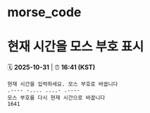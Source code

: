 # morse_code
# 현재 시간을 모스 부호 표시
<!-- MORSE_TIME_START -->
🗓️ **2025-10-31** | ⏰ **16:41 (KST)**

```
현재 시간을 입력하세요. 모스 부호로 바꿉니다
.---- -.... ....- .----
모스 부호를 다시 현재 시간으로 바꿉니다
1641
```
<!-- MORSE_TIME_END -->
